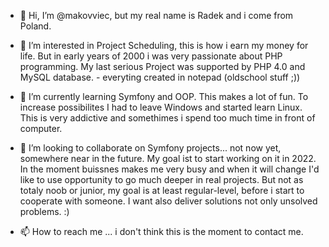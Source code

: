 - 👋 Hi, I’m @makovviec, but my real name is Radek and i come from Poland.

- 👀 I’m interested in Project Scheduling, this is how i earn my money for life. But in early years of 2000 i was very passionate about PHP programming. My last serious Project was supported by PHP 4.0 and MySQL database. - everyting created in notepad (oldschool stuff ;))

- 🌱 I’m currently learning Symfony and OOP. This makes a lot of fun. To increase possibilites I had to leave Windows and started learn Linux. This is very addictive and somethimes i spend too much time in front of computer.

- 💞️ I’m looking to collaborate on Symfony projects... not now yet, somewhere near in the future. My goal ist to start working on it in 2022. In the moment buissnes makes me very busy and when it will change I'd like to use opportunity to go much deeper in real projects. But not as totaly noob or junior, my goal is at least regular-level, before i start to cooperate with someone. I want also deliver solutions not only unsolved problems. :)

- 📫 How to reach me ... i don't think this is the moment to contact me.

<!---
makovviec/makovviec is a ✨ special ✨ repository because its `README.md` (this file) appears on your GitHub profile.
You can click the Preview link to take a look at your changes.
--->
